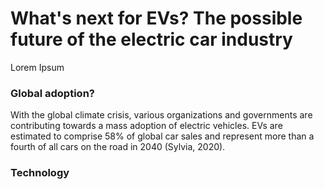 # What's next for EVs? The possible future of the electric car industry
Lorem Ipsum
### Global adoption? 
With the global climate crisis, various organizations and governments are contributing towards a mass adoption of electric vehicles. EVs are estimated to comprise 58% of global car sales and represent more than a fourth of all cars on the road in 2040 (Sylvia, 2020). 
### Technology
